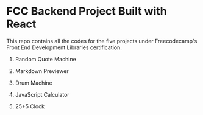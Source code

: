 # FCC Backend Project Built with React

This repo contains all the codes for the five projects under Freecodecamp's Front End Development Libraries certification.

1. Random Quote Machine

2. Markdown Previewer

3. Drum Machine

4. JavaScript Calculator

5. 25+5 Clock
